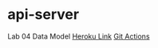 # api-server
Lab 04 Data Model
[Heroku Link](https://lab4-api-server-prod.herokuapp.com/)
[Git Actions](https://github.com/nacerillo/api-server/actions)
